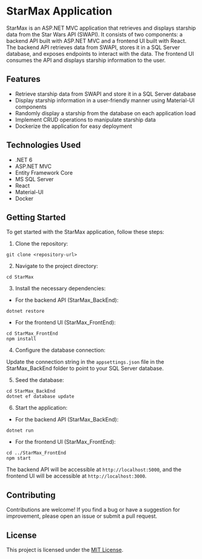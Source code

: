
# StarMax Application

StarMax is an ASP.NET MVC application that retrieves and displays starship data from the Star Wars API (SWAPI). It consists of two components: a backend API built with ASP.NET MVC and a frontend UI built with React. The backend API retrieves data from SWAPI, stores it in a SQL Server database, and exposes endpoints to interact with the data. The frontend UI consumes the API and displays starship information to the user.

## Features

- Retrieve starship data from SWAPI and store it in a SQL Server database
- Display starship information in a user-friendly manner using Material-UI components
- Randomly display a starship from the database on each application load
- Implement CRUD operations to manipulate starship data
- Dockerize the application for easy deployment

## Technologies Used

- .NET 6
- ASP.NET MVC
- Entity Framework Core
- MS SQL Server
- React
- Material-UI
- Docker

## Getting Started

To get started with the StarMax application, follow these steps:

1. Clone the repository:

```shell
git clone <repository-url>
```

2. Navigate to the project directory:

```shell
cd StarMax
```

3. Install the necessary dependencies:

- For the backend API (StarMax_BackEnd):

```shell
dotnet restore
```

- For the frontend UI (StarMax_FrontEnd):
```shell
cd StarMax_FrontEnd
npm install
```

4. Configure the database connection:

Update the connection string in the `appsettings.json` file in the StarMax_BackEnd folder to point to your SQL Server database.

5. Seed the database:

```shell
cd StarMax_BackEnd
dotnet ef database update
```

6. Start the application:

- For the backend API (StarMax_BackEnd):

```shell
dotnet run
```

- For the frontend UI (StarMax_FrontEnd):

```shell
cd ../StarMax_FrontEnd
npm start
```

The backend API will be accessible at `http://localhost:5000`, and the frontend UI will be accessible at `http://localhost:3000`.

## Contributing

Contributions are welcome! If you find a bug or have a suggestion for improvement, please open an issue or submit a pull request.

## License

This project is licensed under the [MIT License](LICENSE).